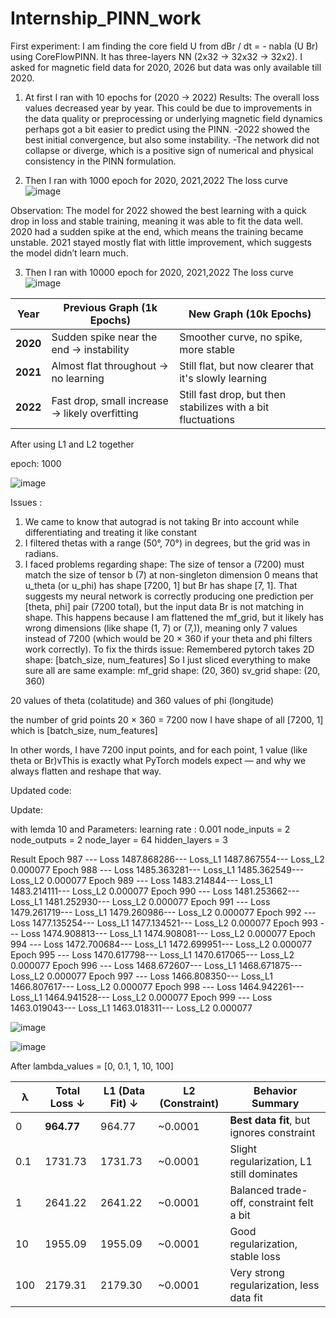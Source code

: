 # Internship_PINN_work


First experiment: 
I am finding the core field U from dBr / dt = - nabla (U Br) using  CoreFlowPINN. It has three-layers NN (2x32 → 32x32 → 32x2). I asked for magnetic field data for 2020, 2026 but data was only available till 2020. 
1) At first I ran with 10 epochs for (2020 → 2022) 
Results: 
The overall loss values decreased year by year. This could be due to improvements in the data quality or preprocessing or underlying magnetic field dynamics perhaps got a bit easier to predict using the PINN.
-2022 showed the best initial convergence, but also some instability.
-The network did not collapse or diverge, which is a positive sign of numerical and physical consistency in the PINN formulation.

2) Then I ran with 1000 epoch for 2020, 2021,2022
   The loss curve
   ![image](https://github.com/user-attachments/assets/5362aaa1-6a7f-44ac-8375-60cd39f624ac)

Observation: The model for 2022 showed the best learning with a quick drop in loss and stable training, meaning it was able to fit the data well. 2020 had a sudden spike at the end, which means the training became unstable. 2021 stayed mostly flat with little improvement, which suggests the model didn’t learn much.

3) Then I ran with 10000 epoch for 2020, 2021,2022
   The loss curve
![image](https://github.com/user-attachments/assets/68000f3c-411e-44b4-ba23-9cd139f7d854)


| Year     | Previous Graph (1k Epochs)                     | New Graph (10k Epochs)                                      |
| -------- | ---------------------------------------------- | ----------------------------------------------------------- |
| **2020** | Sudden spike near the end → instability        | Smoother curve, no spike, more stable   |
| **2021** | Almost flat throughout → no learning           | Still flat, but now clearer that it's slowly learning       |
| **2022** | Fast drop, small increase → likely overfitting | Still fast drop, but then stabilizes with a bit fluctuations |


After using L1 and L2 together

epoch: 1000

![image](https://github.com/user-attachments/assets/9ad9e2d8-291d-402e-b2ca-f3c90cca162d)



Issues :

1) We came to know that autograd is not taking Br into account while differentiating and treating it like constant
2) I filtered thetas with a range (50°, 70°) in degrees, but the grid was in radians.
3) I faced problems regarding shape: The size of tensor a (7200) must match the size of tensor b (7) at non-singleton dimension 0 means that u_theta (or u_phi) has shape [7200, 1] but Br has shape [7, 1]. That suggests my neural network is correctly producing one prediction per [theta, phi] pair (7200 total), but the input data Br is not matching in shape. This happens because I am flattened the mf_grid, but it likely has wrong dimensions (like shape (1, 7) or (7,)), meaning only 7 values instead of 7200 (which would be 20 × 360 if your theta and phi filters work correctly).
To fix the thirds issue:
Remembered pytorch takes 2D shape: [batch_size, num_features]
So I just sliced everything to make sure all are same 
example:
mf_grid shape: (20, 360) 
sv_grid shape: (20, 360)

20 values of theta (colatitude) and 360 values of phi (longitude)

the number of grid points 20 × 360 = 7200 
now I have shape of all [7200, 1] which is [batch_size, num_features]

In other words, I have 7200 input points, and for each point, 1 value (like theta or Br)vThis is exactly what PyTorch models expect — and why we always flatten and reshape that way.


Updated code:

Update:


with  lemda 10 and 
Parameters:
learning rate : 0.001
node_inputs = 2
node_outputs = 2
node_layer = 64
hidden_layers = 3

Result
 Epoch 987 --- Loss 1487.868286--- Loss_L1 1487.867554--- Loss_L2 0.000077
 Epoch 988 --- Loss 1485.363281--- Loss_L1 1485.362549--- Loss_L2 0.000077
 Epoch 989 --- Loss 1483.214844--- Loss_L1 1483.214111--- Loss_L2 0.000077
 Epoch 990 --- Loss 1481.253662--- Loss_L1 1481.252930--- Loss_L2 0.000077
 Epoch 991 --- Loss 1479.261719--- Loss_L1 1479.260986--- Loss_L2 0.000077
 Epoch 992 --- Loss 1477.135254--- Loss_L1 1477.134521--- Loss_L2 0.000077
 Epoch 993 --- Loss 1474.908813--- Loss_L1 1474.908081--- Loss_L2 0.000077
 Epoch 994 --- Loss 1472.700684--- Loss_L1 1472.699951--- Loss_L2 0.000077
 Epoch 995 --- Loss 1470.617798--- Loss_L1 1470.617065--- Loss_L2 0.000077
 Epoch 996 --- Loss 1468.672607--- Loss_L1 1468.671875--- Loss_L2 0.000077
 Epoch 997 --- Loss 1466.808350--- Loss_L1 1466.807617--- Loss_L2 0.000077
 Epoch 998 --- Loss 1464.942261--- Loss_L1 1464.941528--- Loss_L2 0.000077
 Epoch 999 --- Loss 1463.019043--- Loss_L1 1463.018311--- Loss_L2 0.000077

![image](https://github.com/user-attachments/assets/298b194a-2ae4-4eab-9e44-9bc602db6463)


![image](https://github.com/user-attachments/assets/60da10c2-29f5-45bd-b710-e2a7ba72a617)

After
lambda_values = [0, 0.1, 1, 10, 100]

| λ   | Total Loss ↓ | L1 (Data Fit) ↓ | L2 (Constraint) | Behavior Summary                          |
| --- | ------------ | --------------- | --------------- | ----------------------------------------- |
| 0   | **964.77**   | 964.77          | \~0.0001        | **Best data fit**, but ignores constraint |
| 0.1 | 1731.73      | 1731.73         | \~0.0001        | Slight regularization, L1 still dominates |
| 1   | 2641.22      | 2641.22         | \~0.0001        | Balanced trade-off, constraint felt a bit |
| 10  | 1955.09      | 1955.09         | \~0.0001        | Good regularization, stable loss          |
| 100 | 2179.31      | 2179.30         | \~0.0001        | Very strong regularization, less data fit |















